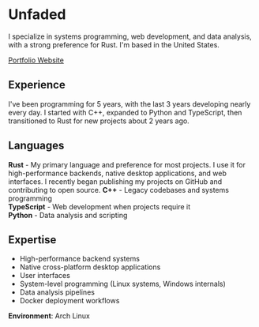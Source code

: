 # Unfaded

I specialize in systems programming, web development, and data analysis, with a strong preference for Rust. I'm based in the United States.

[Portfolio Website](https://unfaded.dev)

## Experience
I've been programming for 5 years, with the last 3 years developing nearly every day. I started with C++, expanded to Python and TypeScript, then transitioned to Rust for new projects about 2 years ago.

## Languages
**Rust** - My primary language and preference for most projects. I use it for high-performance backends, native desktop applications, and web interfaces. I recently began publishing my projects on GitHub and contributing to open source.
**C++** - Legacy codebases and systems programming  
**TypeScript** - Web development when projects require it  
**Python** - Data analysis and scripting  

## Expertise
- High-performance backend systems
- Native cross-platform desktop applications
- User interfaces
- System-level programming (Linux systems, Windows internals)
- Data analysis pipelines
- Docker deployment workflows

**Environment**: Arch Linux
